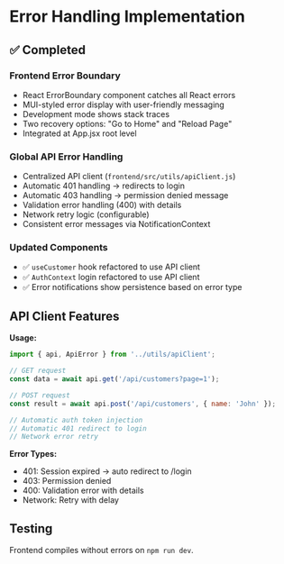 # Error Handling Implementation

## ✅ Completed

### Frontend Error Boundary
- React ErrorBoundary component catches all React errors
- MUI-styled error display with user-friendly messaging
- Development mode shows stack traces
- Two recovery options: "Go to Home" and "Reload Page"
- Integrated at App.jsx root level

### Global API Error Handling
- Centralized API client (`frontend/src/utils/apiClient.js`)
- Automatic 401 handling → redirects to login
- Automatic 403 handling → permission denied message
- Validation error handling (400) with details
- Network retry logic (configurable)
- Consistent error messages via NotificationContext

### Updated Components
- ✅ `useCustomer` hook refactored to use API client
- ✅ `AuthContext` login refactored to use API client
- ✅ Error notifications show persistence based on error type

## API Client Features

**Usage:**
```javascript
import { api, ApiError } from '../utils/apiClient';

// GET request
const data = await api.get('/api/customers?page=1');

// POST request
const result = await api.post('/api/customers', { name: 'John' });

// Automatic auth token injection
// Automatic 401 redirect to login
// Network error retry
```

**Error Types:**
- 401: Session expired → auto redirect to /login
- 403: Permission denied
- 400: Validation error with details
- Network: Retry with delay

## Testing

Frontend compiles without errors on `npm run dev`.
